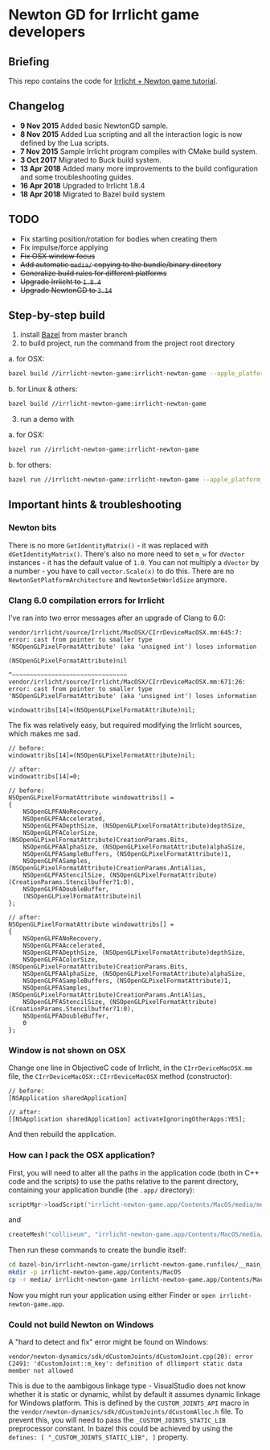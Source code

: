 # Newton GD for Irrlicht game developers

## Briefing

This repo contains the code for [Irrlicht + Newton game tutorial](http://shybovycha.github.io/irrlicht-newton-tutorials).

## Changelog

* **9 Nov 2015** Added basic NewtonGD sample.
* **8 Nov 2015** Added Lua scripting and all the interaction logic is now defined by the Lua scripts.
* **7 Nov 2015** Sample Irrlicht program compiles with CMake build system.
* **3 Oct 2017** Migrated to Buck build system.
* **13 Apr 2018** Added many more improvements to the build configuration and some troubleshooting guides.
* **16 Apr 2018** Upgraded to Irrlicht 1.8.4
* **18 Apr 2018** Migrated to Bazel build system

## TODO

* Fix starting position/rotation for bodies when creating them
* Fix impulse/force applying
* ~~Fix OSX window focus~~
* ~~Add automatic `media/` copying to the bundle/binary directory~~
* ~~Generalize build rules for different platforms~~
* ~~Upgrade Irrlicht to `1.8.4`~~
* ~~Upgrade NewtonGD to `3.14`~~

## Step-by-step build

1. install [Bazel](https://bazel.build/) from master branch
2. to build project, run the command from the project root directory

  a. for OSX:

   ```bash
   bazel build //irrlicht-newton-game:irrlicht-newton-game --apple_platform_type=macos
   ```

  b. for Linux & others:

   ```bash
   bazel build //irrlicht-newton-game:irrlicht-newton-game
   ```

3. run a demo with

  a. for OSX:

   ```bash
   bazel run //irrlicht-newton-game:irrlicht-newton-game
   ```

  b. for others:

   ```bash
   bazel run //irrlicht-newton-game:irrlicht-newton-game --apple_platform_type=macos
   ```

## Important hints & troubleshooting

### Newton bits

There is no more `GetIdentityMatrix()` - it was replaced with `dGetIdentityMatrix()`.
There's also no more need to set `m_w` for `dVector` instances - it has the default value of `1.0`.
You can not multiply a `dVector` by a number - you have to call `vector.Scale(x)` to do this.
There are no `NewtonSetPlatformArchitecture` and `NewtonSetWorldSize` anymore.

### Clang 6.0 compilation errors for Irrlicht

I've ran into two error messages after an upgrade of Clang to 6.0:

```
vendor/irrlicht/source/Irrlicht/MacOSX/CIrrDeviceMacOSX.mm:645:7: error: cast from pointer to smaller type 'NSOpenGLPixelFormatAttribute' (aka 'unsigned int') loses information
                                                (NSOpenGLPixelFormatAttribute)nil
                                                ^~~~~~~~~~~~~~~~~~~~~~~~~~~~~~~~~
vendor/irrlicht/source/Irrlicht/MacOSX/CIrrDeviceMacOSX.mm:671:26: error: cast from pointer to smaller type 'NSOpenGLPixelFormatAttribute' (aka 'unsigned int') loses information
                                                        windowattribs[14]=(NSOpenGLPixelFormatAttribute)nil;
```

The fix was relatively easy, but required modifying the Irrlicht sources, which makes me sad.

```objc
// before:
windowattribs[14]=(NSOpenGLPixelFormatAttribute)nil;

// after:
windowattribs[14]=0;
```


```objc
// before:
NSOpenGLPixelFormatAttribute windowattribs[] =
{
    NSOpenGLPFANoRecovery,
    NSOpenGLPFAAccelerated,
    NSOpenGLPFADepthSize, (NSOpenGLPixelFormatAttribute)depthSize,
    NSOpenGLPFAColorSize, (NSOpenGLPixelFormatAttribute)CreationParams.Bits,
    NSOpenGLPFAAlphaSize, (NSOpenGLPixelFormatAttribute)alphaSize,
    NSOpenGLPFASampleBuffers, (NSOpenGLPixelFormatAttribute)1,
    NSOpenGLPFASamples, (NSOpenGLPixelFormatAttribute)CreationParams.AntiAlias,
    NSOpenGLPFAStencilSize, (NSOpenGLPixelFormatAttribute)(CreationParams.Stencilbuffer?1:0),
    NSOpenGLPFADoubleBuffer,
    (NSOpenGLPixelFormatAttribute)nil
};

// after:
NSOpenGLPixelFormatAttribute windowattribs[] =
{
    NSOpenGLPFANoRecovery,
    NSOpenGLPFAAccelerated,
    NSOpenGLPFADepthSize, (NSOpenGLPixelFormatAttribute)depthSize,
    NSOpenGLPFAColorSize, (NSOpenGLPixelFormatAttribute)CreationParams.Bits,
    NSOpenGLPFAAlphaSize, (NSOpenGLPixelFormatAttribute)alphaSize,
    NSOpenGLPFASampleBuffers, (NSOpenGLPixelFormatAttribute)1,
    NSOpenGLPFASamples, (NSOpenGLPixelFormatAttribute)CreationParams.AntiAlias,
    NSOpenGLPFAStencilSize, (NSOpenGLPixelFormatAttribute)(CreationParams.Stencilbuffer?1:0),
    NSOpenGLPFADoubleBuffer,
    0
};
```

### Window is not shown on OSX

Change one line in ObjectiveC code of Irrlicht, in the `CIrrDeviceMacOSX.mm` file,
the `CIrrDeviceMacOSX::CIrrDeviceMacOSX` method (constructor):

```objc
// before:
[NSApplication sharedApplication]

// after:
[[NSApplication sharedApplication] activateIgnoringOtherApps:YES];
```

And then rebuild the application.

### How can I pack the OSX application?

First, you will need to alter all the paths in the application code (both in C++ code and the scripts) to
use the paths relative to the parent directory, containing your application bundle (the `.app/` directory):

```cpp
scriptMgr->loadScript("irrlicht-newton-game.app/Contents/MacOS/media/media/media/scripts/test1.lua");
```

and

```cpp
createMesh("colliseum", "irrlicht-newton-game.app/Contents/MacOS/media/media/media/models/ramp_floor.3ds", "./media/media/media/models/ramp_floor.png")
```

Then run these commands to create the bundle itself:

```bash
cd bazel-bin/irrlicht-newton-game/irrlicht-newton-game.runfiles/__main__/irrlicht-newton-game
mkdir -p irrlicht-newton-game.app/Contents/MacOS
cp -r media/ irrlicht-newton-game irrlicht-newton-game.app/Contents/MacOS
```

Now you might run your application using either Finder or `open irrlicht-newton-game.app`.

### Could not build Newton on Windows

A "hard to detect and fix" error might be found on Windows:

```
vendor/newton-dynamics/sdk/dCustomJoints/dCustomJoint.cpp(20): error C2491: 'dCustomJoint::m_key': definition of dllimport static data member not allowed
```

This is due to the aambigous linkage type - VisualStudio does not know whether it is static or dynamic, whilst by default it assumes dynamic linkage for Windows platform. This is defined by the `CUSTOM_JOINTS_API` macro in the `vendor/newton-dynamics/sdk/dCustomJoints/dCustomAlloc.h` file. To prevent this, you will need to pass the `_CUSTOM_JOINTS_STATIC_LIB` preprocessor constant. In bazel this could be achieved by using the `defines: [ "_CUSTOM_JOINTS_STATIC_LIB", ]` property.